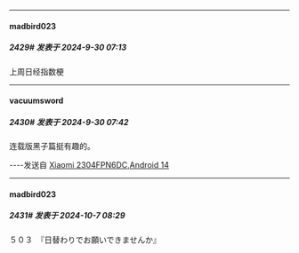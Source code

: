 ﻿
*****

####  madbird023  
##### 2429#       发表于 2024-9-30 07:13

上周日经指数梗

*****

####  vacuumsword  
##### 2430#       发表于 2024-9-30 07:42

连载版黑子篇挺有趣的。

----发送自 [Xiaomi 2304FPN6DC,Android 14](http://stage1.5j4m.com/?1.37)

*****

####  madbird023  
##### 2431#       发表于 2024-10-7 08:29

５０３　『日替わりでお願いできませんか』

